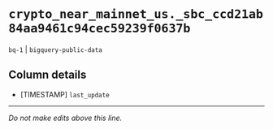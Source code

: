 # `crypto_near_mainnet_us._sbc_ccd21ab84aa9461c94cec59239f0637b`
`bq-1` | `bigquery-public-data`

## Column details
* [TIMESTAMP] `last_update`

-------------------------------------------------------------------------------
*Do not make edits above this line.*
